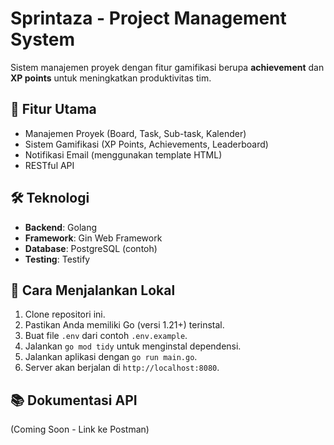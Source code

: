 # Sprintaza - Project Management System

Sistem manajemen proyek dengan fitur gamifikasi berupa **achievement** dan **XP points** untuk meningkatkan produktivitas tim.

## 🌟 Fitur Utama
- Manajemen Proyek (Board, Task, Sub-task, Kalender)
- Sistem Gamifikasi (XP Points, Achievements, Leaderboard)
- Notifikasi Email (menggunakan template HTML)
- RESTful API

## 🛠️ Teknologi
- **Backend**: Golang
- **Framework**: Gin Web Framework
- **Database**: PostgreSQL (contoh)
- **Testing**: Testify

## 🚀 Cara Menjalankan Lokal
1.  Clone repositori ini.
2.  Pastikan Anda memiliki Go (versi 1.21+) terinstal.
3.  Buat file `.env` dari contoh `.env.example`.
4.  Jalankan `go mod tidy` untuk menginstal dependensi.
5.  Jalankan aplikasi dengan `go run main.go`.
6.  Server akan berjalan di `http://localhost:8080`.

## 📚 Dokumentasi API
(Coming Soon - Link ke Postman)